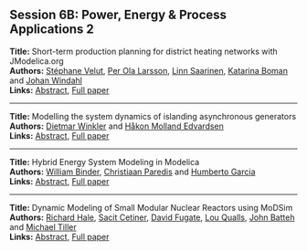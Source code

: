 <h2>Session 6B: Power, Energy & Process Applications 2</h2>
<p>
<b>Title:</b> Short-term production planning for district heating networks with JModelica.org<br />
<b>Authors:</b> <a href="../authors/author_325.html">Stéphane Velut</a>, <a href="../authors/author_187.html">Per Ola Larsson</a>, <a href="../authors/author_263.html">Linn Saarinen</a>, <a href="../authors/author_44.html">Katarina Boman</a> and <a href="../authors/author_339.html">Johan Windahl</a><br />
<b>Links:</b> <a href="../abstracts/abstract_101.pdf">Abstract</a>, <a href="../submissions/ECP14096959_VelutLarssonSaarinenBomanWindahl.pdf">Full paper</a>
</p>
<hr />
<p>
<b>Title:</b> Modelling the system dynamics of islanding asynchronous generators<br />
<b>Authors:</b> <a href="../authors/author_340.html">Dietmar Winkler</a> and <a href="../authors/author_82.html">Håkon Molland Edvardsen</a><br />
<b>Links:</b> <a href="../abstracts/abstract_102.pdf">Abstract</a>, <a href="../submissions/ECP14096969_WinklerEdvardsen.pdf">Full paper</a>
</p>
<hr />
<p>
<b>Title:</b> Hybrid Energy System Modeling in Modelica<br />
<b>Authors:</b> <a href="../authors/author_39.html">William Binder</a>, <a href="../authors/author_238.html">Christiaan Paredis</a> and <a href="../authors/author_108.html">Humberto Garcia</a><br />
<b>Links:</b> <a href="../abstracts/abstract_103.pdf">Abstract</a>, <a href="../submissions/ECP14096979_BinderParedisGarcia.pdf">Full paper</a>
</p>
<hr />
<p>
<b>Title:</b> Dynamic Modeling of Small Modular Nuclear Reactors using MoDSim<br />
<b>Authors:</b> <a href="../authors/author_123.html">Richard Hale</a>, <a href="../authors/author_57.html">Sacit Cetiner</a>, <a href="../authors/author_100.html">David Fugate</a>, <a href="../authors/author_251.html">Lou Qualls</a>, <a href="../authors/author_22.html">John Batteh</a> and <a href="../authors/author_308.html">Michael Tiller</a><br />
<b>Links:</b> <a href="../abstracts/abstract_104.pdf">Abstract</a>, <a href="../submissions/ECP14096989_HaleCetinerFugateQuallsBattehTiller.pdf">Full paper</a>
</p>